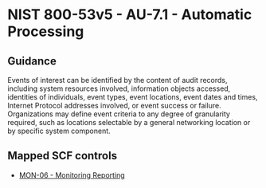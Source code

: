 # NIST 800-53v5 - AU-7.1 - Automatic Processing
## Guidance
Events of interest can be identified by the content of audit records, including system resources involved, information objects accessed, identities of individuals, event types, event locations, event dates and times, Internet Protocol addresses involved, or event success or failure. Organizations may define event criteria to any degree of granularity required, such as locations selectable by a general networking location or by specific system component.
## Mapped SCF controls
- [MON-06 - Monitoring Reporting](../scf/mon-06-monitoringreporting.md)